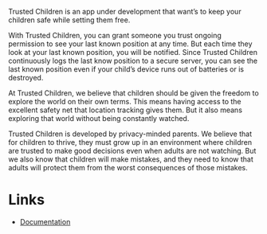 Trusted Children is an app under development that want’s to keep your children safe while setting them free.

With Trusted Children, you can grant someone you trust ongoing permission to see your last known position at any time. But each time they look at your last known position, you will be notified. Since Trusted Children continuously logs the last know position to a secure server, you can see the last known position even if your child’s device runs out of batteries or is destroyed.

At Trusted Children, we believe that children should be given the freedom to explore the world on their own terms. This means having access to the excellent safety net that location tracking gives them. But it also means exploring that world without being constantly watched.

Trusted Children is developed by privacy-minded parents. We believe that for children to thrive, they must grow up in an environment where children are trusted to make good decisions even when adults are not watching. But we also know that children will make mistakes, and they need to know that adults will protect them from the worst consequences of those mistakes.

# Links
* [Documentation](https://github.com/ArmyAntSEC/TrustedChildren/wiki)


